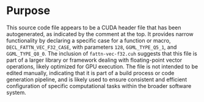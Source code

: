 # Purpose
This source code file appears to be a CUDA header file that has been autogenerated, as indicated by the comment at the top. It provides narrow functionality by declaring a specific case for a function or macro, `DECL_FATTN_VEC_F32_CASE`, with parameters `128`, `GGML_TYPE_Q5_1`, and `GGML_TYPE_Q8_0`. The inclusion of `fattn-vec-f32.cuh` suggests that this file is part of a larger library or framework dealing with floating-point vector operations, likely optimized for GPU execution. The file is not intended to be edited manually, indicating that it is part of a build process or code generation pipeline, and is likely used to ensure consistent and efficient configuration of specific computational tasks within the broader software system.
